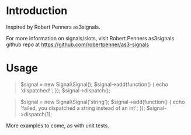 Introduction
============
Inspired by Robert Penners as3signals.

For more information on signals/slots, visit Robert Penners as3signals github
repo at https://github.com/robertpenner/as3-signals

Usage
============

>$signal = new Signal\Signal();
>$signal->add(function() { echo 'dispatched!'; });
>$signal->dispatch();

>$signal = new Signal\Signal('string');
>$signal->add(function() { echo 'failed, you dispatched a string instead of an int'; });
>$signal->dispatch(1);

More examples to come, as with unit tests.